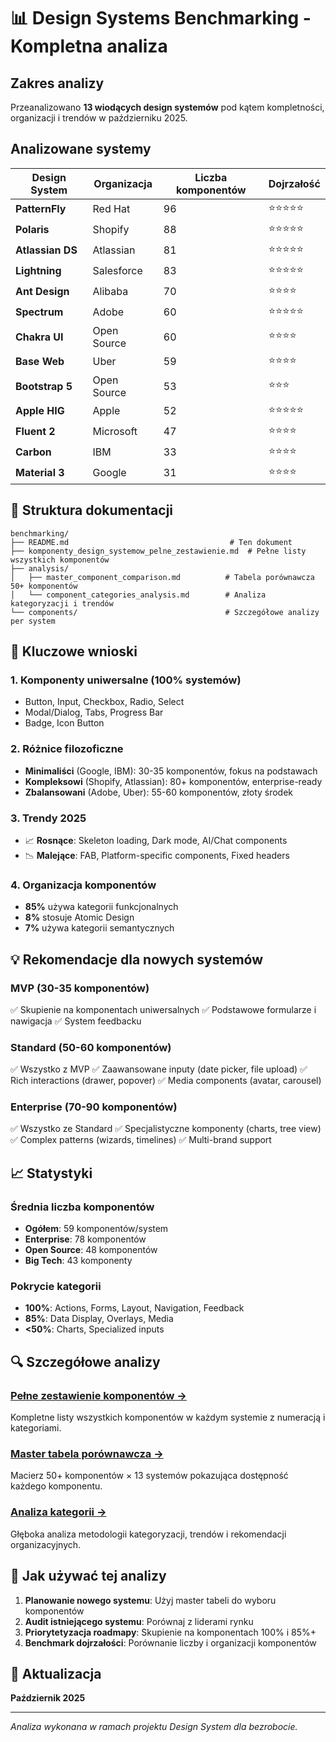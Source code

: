 # 📊 Design Systems Benchmarking - Kompletna analiza

## Zakres analizy
Przeanalizowano **13 wiodących design systemów** pod kątem kompletności, organizacji i trendów w październiku 2025.

## Analizowane systemy

| Design System | Organizacja | Liczba komponentów | Dojrzałość |
|--------------|-------------|-------------------|------------|
| **PatternFly** | Red Hat | 96 | ⭐⭐⭐⭐⭐ |
| **Polaris** | Shopify | 88 | ⭐⭐⭐⭐⭐ |
| **Atlassian DS** | Atlassian | 81 | ⭐⭐⭐⭐⭐ |
| **Lightning** | Salesforce | 83 | ⭐⭐⭐⭐⭐ |
| **Ant Design** | Alibaba | 70 | ⭐⭐⭐⭐ |
| **Spectrum** | Adobe | 60 | ⭐⭐⭐⭐⭐ |
| **Chakra UI** | Open Source | 60 | ⭐⭐⭐⭐ |
| **Base Web** | Uber | 59 | ⭐⭐⭐⭐ |
| **Bootstrap 5** | Open Source | 53 | ⭐⭐⭐ |
| **Apple HIG** | Apple | 52 | ⭐⭐⭐⭐⭐ |
| **Fluent 2** | Microsoft | 47 | ⭐⭐⭐⭐ |
| **Carbon** | IBM | 33 | ⭐⭐⭐⭐ |
| **Material 3** | Google | 31 | ⭐⭐⭐⭐ |

## 📁 Struktura dokumentacji

```
benchmarking/
├── README.md                                    # Ten dokument
├── komponenty_design_systemow_pelne_zestawienie.md  # Pełne listy wszystkich komponentów
├── analysis/
│   ├── master_component_comparison.md          # Tabela porównawcza 50+ komponentów
│   └── component_categories_analysis.md        # Analiza kategoryzacji i trendów
└── components/                                 # Szczegółowe analizy per system
```

## 🎯 Kluczowe wnioski

### 1. Komponenty uniwersalne (100% systemów)
- Button, Input, Checkbox, Radio, Select
- Modal/Dialog, Tabs, Progress Bar
- Badge, Icon Button

### 2. Różnice filozoficzne
- **Minimaliści** (Google, IBM): 30-35 komponentów, fokus na podstawach
- **Kompleksowi** (Shopify, Atlassian): 80+ komponentów, enterprise-ready
- **Zbalansowani** (Adobe, Uber): 55-60 komponentów, złoty środek

### 3. Trendy 2025
- 📈 **Rosnące**: Skeleton loading, Dark mode, AI/Chat components
- 📉 **Malejące**: FAB, Platform-specific components, Fixed headers

### 4. Organizacja komponentów
- **85%** używa kategorii funkcjonalnych
- **8%** stosuje Atomic Design
- **7%** używa kategorii semantycznych

## 💡 Rekomendacje dla nowych systemów

### MVP (30-35 komponentów)
✅ Skupienie na komponentach uniwersalnych
✅ Podstawowe formularze i nawigacja
✅ System feedbacku

### Standard (50-60 komponentów)
✅ Wszystko z MVP
✅ Zaawansowane inputy (date picker, file upload)
✅ Rich interactions (drawer, popover)
✅ Media components (avatar, carousel)

### Enterprise (70-90 komponentów)
✅ Wszystko ze Standard
✅ Specjalistyczne komponenty (charts, tree view)
✅ Complex patterns (wizards, timelines)
✅ Multi-brand support

## 📈 Statystyki

### Średnia liczba komponentów
- **Ogółem**: 59 komponentów/system
- **Enterprise**: 78 komponentów
- **Open Source**: 48 komponentów
- **Big Tech**: 43 komponenty

### Pokrycie kategorii
- **100%**: Actions, Forms, Layout, Navigation, Feedback
- **85%**: Data Display, Overlays, Media
- **<50%**: Charts, Specialized inputs

## 🔍 Szczegółowe analizy

### [Pełne zestawienie komponentów →](./komponenty_design_systemow_pelne_zestawienie.md)
Kompletne listy wszystkich komponentów w każdym systemie z numeracją i kategoriami.

### [Master tabela porównawcza →](./analysis/master_component_comparison.md)
Macierz 50+ komponentów × 13 systemów pokazująca dostępność każdego komponentu.

### [Analiza kategorii →](./analysis/component_categories_analysis.md)
Głęboka analiza metodologii kategoryzacji, trendów i rekomendacji organizacyjnych.

## 🚀 Jak używać tej analizy

1. **Planowanie nowego systemu**: Użyj master tabeli do wyboru komponentów
2. **Audit istniejącego systemu**: Porównaj z liderami rynku
3. **Priorytetyzacja roadmapy**: Skupienie na komponentach 100% i 85%+
4. **Benchmark dojrzałości**: Porównanie liczby i organizacji komponentów

## 📅 Aktualizacja
**Październik 2025**

---

*Analiza wykonana w ramach projektu Design System dla bezrobocie.* 